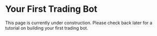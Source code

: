 # Your First Trading Bot

This page is currently under construction. Please check back later for a tutorial on building your first trading bot. 